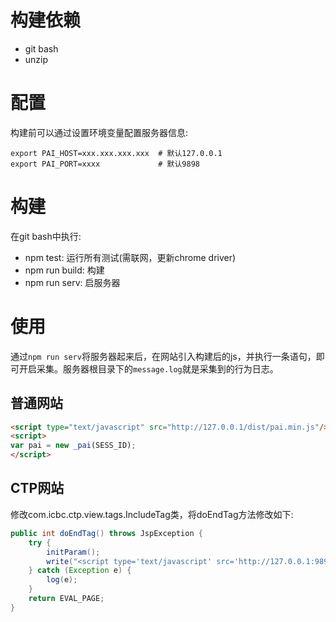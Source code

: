 # 构建依赖 #

- git bash
- unzip

# 配置 #

构建前可以通过设置环境变量配置服务器信息:

```shell
export PAI_HOST=xxx.xxx.xxx.xxx  # 默认127.0.0.1
export PAI_PORT=xxxx             # 默认9898
```

# 构建 #

在git bash中执行:

- npm test: 运行所有测试(需联网，更新chrome driver)
- npm run build: 构建
- npm run serv: 启服务器

# 使用 #

通过`npm run serv`将服务器起来后，在网站引入构建后的js，并执行一条语句，即可开启采集。服务器根目录下的`message.log`就是采集到的行为日志。

## 普通网站 ##

```html
<script type="text/javascript" src="http://127.0.0.1/dist/pai.min.js"/>
<script>
var pai = new _pai(SESS_ID);
</script>
```

## CTP网站 ##

修改com.icbc.ctp.view.tags.IncludeTag类，将doEndTag方法修改如下:

```java
public int doEndTag() throws JspException {
    try {
        initParam();
        write("<script type='text/javascript' src='http://127.0.0.1:9898/dist/pai.min.js'></script><script>var pai = new _pai('" + String.valueOf(ExprUtil.getInstance().getString(getContext(), IChannel.SESSION_ID)) + "');</script>" + evaluate());
    } catch (Exception e) {
        log(e);
    }
    return EVAL_PAGE;
}
```
